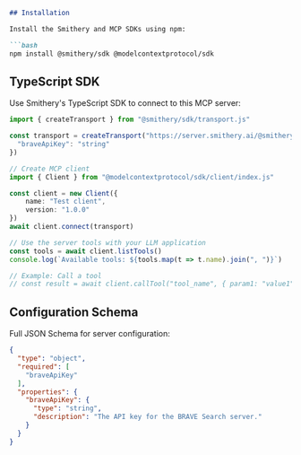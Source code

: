```markdown
## Installation

Install the Smithery and MCP SDKs using npm:

```bash
npm install @smithery/sdk @modelcontextprotocol/sdk
```

## TypeScript SDK

Use Smithery's TypeScript SDK to connect to this MCP server:

```typescript
import { createTransport } from "@smithery/sdk/transport.js"

const transport = createTransport("https://server.smithery.ai/@smithery-ai/brave-search", {
  "braveApiKey": "string"
})

// Create MCP client
import { Client } from "@modelcontextprotocol/sdk/client/index.js"

const client = new Client({
	name: "Test client",
	version: "1.0.0"
})
await client.connect(transport)

// Use the server tools with your LLM application
const tools = await client.listTools()
console.log(`Available tools: ${tools.map(t => t.name).join(", ")}`)

// Example: Call a tool
// const result = await client.callTool("tool_name", { param1: "value1" })
```

## Configuration Schema

Full JSON Schema for server configuration:

```json
{
  "type": "object",
  "required": [
    "braveApiKey"
  ],
  "properties": {
    "braveApiKey": {
      "type": "string",
      "description": "The API key for the BRAVE Search server."
    }
  }
}
```